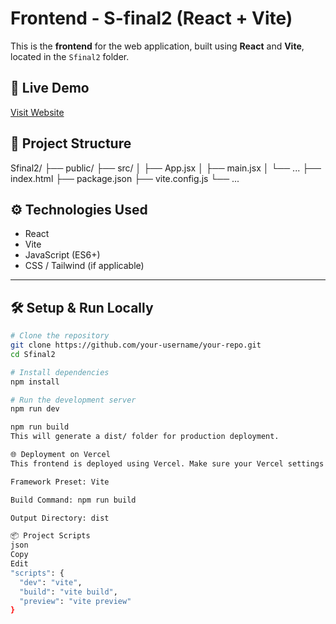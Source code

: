 # Frontend - S-final2 (React + Vite)

This is the **frontend** for the web application, built using **React** and **Vite**, located in the `Sfinal2` folder.

## 🚀 Live Demo
[Visit Website](https://your-frontend-url.vercel.app)

## 📁 Project Structure
Sfinal2/
├── public/
├── src/
│ ├── App.jsx
│ ├── main.jsx
│ └── ...
├── index.html
├── package.json
├── vite.config.js
└── ...

## ⚙️ Technologies Used

- React
- Vite
- JavaScript (ES6+)
- CSS / Tailwind (if applicable)

---

## 🛠️ Setup & Run Locally

```bash
# Clone the repository
git clone https://github.com/your-username/your-repo.git
cd Sfinal2

# Install dependencies
npm install

# Run the development server
npm run dev

npm run build
This will generate a dist/ folder for production deployment.

🌐 Deployment on Vercel
This frontend is deployed using Vercel. Make sure your Vercel settings are:

Framework Preset: Vite

Build Command: npm run build

Output Directory: dist

📦 Project Scripts
json
Copy
Edit
"scripts": {
  "dev": "vite",
  "build": "vite build",
  "preview": "vite preview"
}
